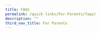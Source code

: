 ```yaml
---
title: FAQs
permalink: /quick-links/For-Parents/faqs/
description: ""
third_nav_title: For Parents
---
```


